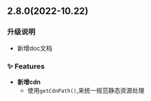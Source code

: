 ## 2.8.0(2022-10.22)

### 升级说明

- 新增doc文档

### ✨ Features

- **新增cdn**
  - 使用`getCdnPath()`,来统一规范静态资源处理
